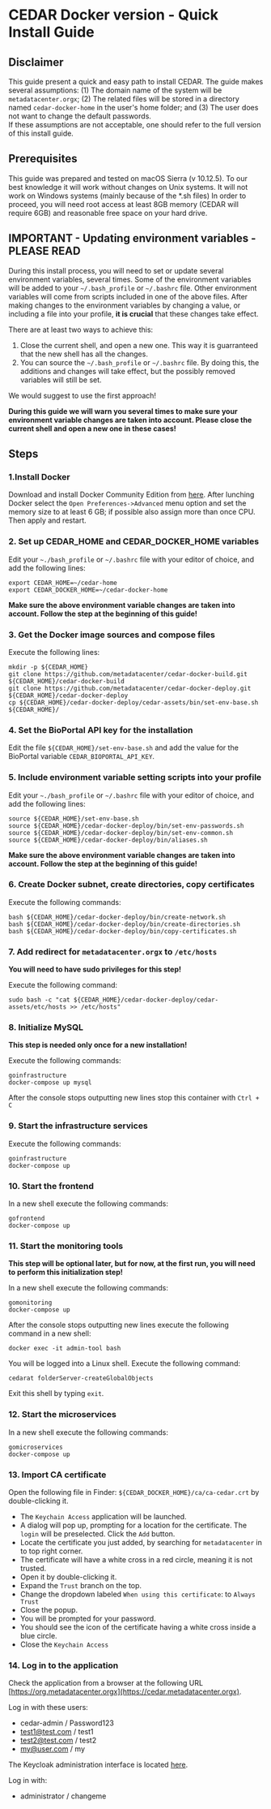 # CEDAR Docker version - Quick Install Guide
## Disclaimer

This guide present a quick and easy path to install CEDAR. The guide makes several assumptions: 
(1) The domain name of the system will be ``metadatacenter.orgx``;
(2) The related files will be stored in a directory named ``cedar-docker-home`` in the user's home folder;
and (3) The user does not want to change the default passwords.  
If these assumptions are not acceptable, one should refer to the full version of this install guide.

## Prerequisites
This guide was prepared and tested on macOS Sierra (v 10.12.5).
To our best knowledge it will work without changes on Unix systems.
It will not work on Windows systems (mainly because of the *.sh files) 
In order to proceed, you will need root access at least 8GB memory (CEDAR will require 6GB) and reasonable free space on your hard drive.

## IMPORTANT - Updating environment variables - PLEASE READ
During this install process, you will need to set or update several environment variables, several times.
Some of the environment variables will be added to your ``~/.bash_profile`` or ``~/.bashrc`` file.
Other environment variables will come from scripts included in one of the above files.
After making changes to the environment variables by changing a value, or including a file into your profile, **it is crucial** that these changes take effect.

There are at least two ways to achieve this:
1. Close the current shell, and open a new one. This way it is guarranteed that the new shell has all the changes.
1. You can source the ``~/.bash_profile`` or ``~/.bashrc`` file. By doing this, the additions and changes will take effect, but the possibly removed variables will still be set.

We would suggest to use the first approach!

**During this guide we will warn you several times to make sure your environment variable changes are taken into account. Please close the current shell and open a new one in these cases!**
 
## Steps
### 1.Install Docker

Download and install Docker Community Edition from [here](https://www.docker.com/community-edition).
After lunching Docker select the ```Open Preferences->Advanced``` menu option and set the memory size
to at least 6 GB; if possible also assign more than once CPU. Then apply and restart.

### 2. Set up CEDAR_HOME and CEDAR_DOCKER_HOME variables

Edit your ```~./bash_profile``` or ```~/.bashrc``` file with your editor of choice, and add the following lines:

````
export CEDAR_HOME=~/cedar-home
export CEDAR_DOCKER_HOME=~/cedar-docker-home
````

**Make sure the above environment variable changes are taken into account. Follow the step at the beginning of this guide!**

### 3. Get the Docker image sources and compose files
Execute the following lines:

````
mkdir -p ${CEDAR_HOME}
git clone https://github.com/metadatacenter/cedar-docker-build.git ${CEDAR_HOME}/cedar-docker-build
git clone https://github.com/metadatacenter/cedar-docker-deploy.git ${CEDAR_HOME}/cedar-docker-deploy
cp ${CEDAR_HOME}/cedar-docker-deploy/cedar-assets/bin/set-env-base.sh ${CEDAR_HOME}/
````

### 4. Set the BioPortal API key for the installation
Edit the file ```${CEDAR_HOME}/set-env-base.sh``` and add the value for the BioPortal variable ``CEDAR_BIOPORTAL_API_KEY``.

### 5. Include environment variable setting scripts into your profile
Edit your ``~./bash_profile`` or ``~/.bashrc`` file with your editor of choice, and add the following lines:

````
source ${CEDAR_HOME}/set-env-base.sh
source ${CEDAR_HOME}/cedar-docker-deploy/bin/set-env-passwords.sh
source ${CEDAR_HOME}/cedar-docker-deploy/bin/set-env-common.sh
source ${CEDAR_HOME}/cedar-docker-deploy/bin/aliases.sh
````

**Make sure the above environment variable changes are taken into account. Follow the step at the beginning of this guide!**

### 6. Create Docker subnet, create directories, copy certificates
Execute the following commands:

````
bash ${CEDAR_HOME}/cedar-docker-deploy/bin/create-network.sh
bash ${CEDAR_HOME}/cedar-docker-deploy/bin/create-directories.sh
bash ${CEDAR_HOME}/cedar-docker-deploy/bin/copy-certificates.sh
````

### 7. Add redirect for ```metadatacenter.orgx``` to ```/etc/hosts```
**You will need to have sudo privileges for this step!**

Execute the following command:
 
    sudo bash -c "cat ${CEDAR_HOME}/cedar-docker-deploy/cedar-assets/etc/hosts >> /etc/hosts"

### 8. Initialize MySQL
**This step is needed only once for a new installation!**

Execute the following commands:

````
goinfrastructure
docker-compose up mysql
````

After the console stops outputting new lines stop this container with ``Ctrl + C`` 

### 9. Start the infrastructure services
Execute the following commands:

````
goinfrastructure
docker-compose up
````

### 10. Start the frontend
In a new shell execute the following commands:

````
gofrontend
docker-compose up
````

### 11. Start the monitoring tools
**This step will be optional later, but for now, at the first run, you will need to perform this initialization step!**

In a new shell execute the following commands:

````
gomonitoring
docker-compose up
```` 

After the console stops outputting new lines execute the following command in a new shell:

    docker exec -it admin-tool bash

You will be logged into a Linux shell. Execute the following command:

    cedarat folderServer-createGlobalObjects
 
Exit this shell by typing ``exit``.

### 12. Start the microservices
In a new shell execute the following commands:

````
gomicroservices
docker-compose up
```` 

### 13. Import CA certificate
Open the following file in Finder: ``${CEDAR_DOCKER_HOME}/ca/ca-cedar.crt`` by double-clicking it.
 
* The ``Keychain Access`` application  will be launched.
* A dialog will pop up, prompting for a location for the certificate. The ``login`` will be preselected. Click the ``Add`` button.
* Locate the certificate you just added, by searching for ``metadatacenter`` in to top right corner.
* The certificate will have a white cross in a red circle, meaning it is not trusted.
* Open it by double-clicking it.
* Expand the ``Trust`` branch on the top.
* Change the dropdown labeled ``When using this certificate``: to ``Always Trust``
* Close the popup.
* You will be prompted for your password.
* You should see the icon of the certificate having a white cross inside a blue circle.
* Close the ``Keychain Access``

### 14. Log in to the application
Check the application from a browser at the following URL [https://org.metadatacenter.orgx](https://cedar.metadatacenter.orgx).

Log in with these users:
* cedar-admin / Password123
* test1@test.com / test1
* test2@test.com / test2
* my@user.com / my

The Keycloak administration interface is located [here](https://auth.metadatacenter.orgx/auth/admin/).

Log in with:
* administrator / changeme
